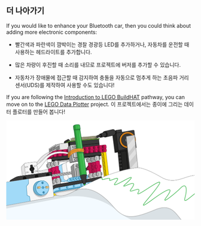 ## 더 나아가기

If you would like to enhance your Bluetooth car, then you could think about adding more electronic components:

+ 빨간색과 파란색이 깜박이는 경찰 경광등 LED를 추가하거나, 자동차를 운전할 때 사용하는 헤드라이트를 추가합니다.

+ 많은 차량이 후진할 때 소리를 내므로 프로젝트에 버저를 추가할 수 있습니다.

+ 자동차가 장애물에 접근할 때 감지하여 충돌을 자동으로 멈추게 하는 초음파 거리 센서(UDS)를 제작하여 사용할 수도 있습니다!

If you are following the [Introduction to LEGO BuildHAT](https://projects.raspberrypi.org/en/pathways/lego-intro) pathway, you can move on to the [LEGO Data Plotter](https://projects.raspberrypi.org/en/projects/lego-plotter) project. 이 프로젝트에서는 종이에 그리는 데이터 플로터를 만들어 봅니다!

![Lego Data Plotter](images/plotterbanner.png)